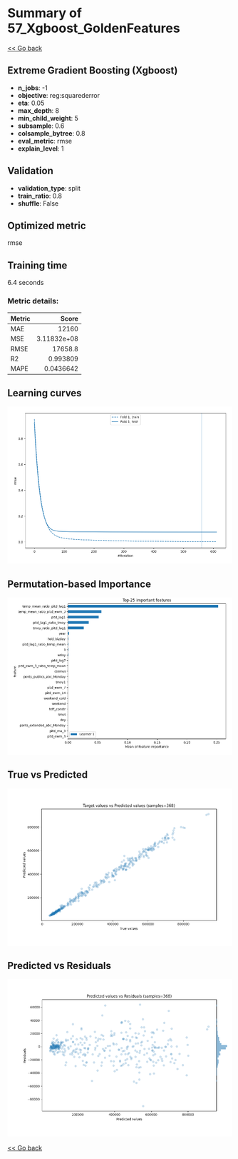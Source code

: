 # Summary of 57_Xgboost_GoldenFeatures

[<< Go back](../README.md)


## Extreme Gradient Boosting (Xgboost)
- **n_jobs**: -1
- **objective**: reg:squarederror
- **eta**: 0.05
- **max_depth**: 8
- **min_child_weight**: 5
- **subsample**: 0.6
- **colsample_bytree**: 0.8
- **eval_metric**: rmse
- **explain_level**: 1

## Validation
 - **validation_type**: split
 - **train_ratio**: 0.8
 - **shuffle**: False

## Optimized metric
rmse

## Training time

6.4 seconds

### Metric details:
| Metric   |           Score |
|:---------|----------------:|
| MAE      | 12160           |
| MSE      |     3.11832e+08 |
| RMSE     | 17658.8         |
| R2       |     0.993809    |
| MAPE     |     0.0436642   |



## Learning curves
![Learning curves](learning_curves.png)

## Permutation-based Importance
![Permutation-based Importance](permutation_importance.png)
## True vs Predicted

![True vs Predicted](true_vs_predicted.png)


## Predicted vs Residuals

![Predicted vs Residuals](predicted_vs_residuals.png)



[<< Go back](../README.md)
